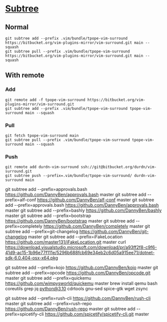 # [Subtree](https://www.atlassian.com/git/tutorials/git-subtree)

## Normal
```shell
git subtree add --prefix .vim/bundle/tpope-vim-surround https://bitbucket.org/vim-plugins-mirror/vim-surround.git main --squash
git subtree pull --prefix .vim/bundle/tpope-vim-surround https://bitbucket.org/vim-plugins-mirror/vim-surround.git main --squash
```

## With remote
### Add
```shell
git remote add -f tpope-vim-surround https://bitbucket.org/vim-plugins-mirror/vim-surround.git
git subtree add --prefix .vim/bundle/tpope-vim-surround tpope-vim-surround main --squash

```
### Pull
```shell
git fetch tpope-vim-surround main
git subtree pull --prefix .vim/bundle/tpope-vim-surround tpope-vim-surround main --squash
```

### Push
```shell
git remote add durdn-vim-surround ssh://git@bitbucket.org/durdn/vim-surround.git
git subtree push --prefix=.vim/bundle/tpope-vim-surround/ durdn-vim-surround main

```

git subtree add --prefix=approvals.bash  https://github.com/DannyBen/approvals.bash master
git subtree add --prefix=alf-conf  https://github.com/DannyBen/alf-conf master
git subtree add --prefix=approvals.bash  https://github.com/DannyBen/approvals.bash master
git subtree add --prefix=bashly  https://github.com/DannyBen/bashly master
git subtree add --prefix=bootstrap  https://github.com/DannyBen/bootstrap master
git subtree add --prefix=completely  https://github.com/DannyBen/completely master
git subtree add --prefix=git-changelog  https://github.com/DannyBen/git-changelog master
git subtree add --prefix=iFakeLocation https://github.com/master131/iFakeLocation.git master
curl https://download.visualstudio.microsoft.com/download/pr/a93ff2f8-c9f6-41d9-ac15-1b96e77f111e/5296b688fcb69e34eb2c6d05a915ee71/dotnet-sdk-6.0.404-osx-x64.pkg

git subtree add --prefix=kojo  https://github.com/DannyBen/kojo master
git subtree add --prefix=opcode https://github.com/DannyBen/opcode.git master
git subtree add --prefix=quickemu https://github.com/wimpysworld/quickemu master
brew install qemu bash coreutils grep jq python@3.10 cdrtools gnu-sed spice-gtk wget zsync

git subtree add --prefix=rush-cli  https://github.com/DannyBen/rush-cli master
git subtree add --prefix=rush-repo  https://github.com/DannyBen/rush-repo master
git subtree add --prefix=spicetify-cli https://github.com/spicetify/spicetify-cli.git master

